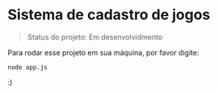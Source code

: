 <h1>Sistema de cadastro de jogos</h1>

> Status do projeto: Em desenvolvidmento

Para rodar esse projeto em sua máquina, por favor digite:

```
node app.js
```

:)
